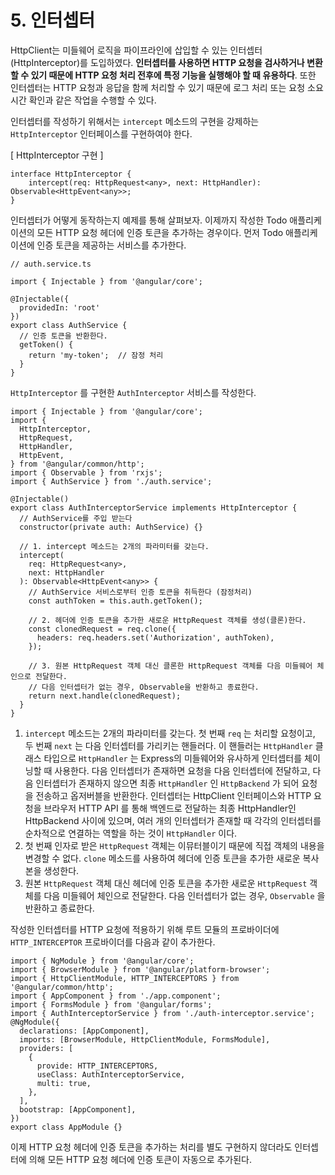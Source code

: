 # 5. 인터셉터

HttpClient는 미들웨어 로직을 파이프라인에 삽입할 수 있는 인터셉터(HttpInterceptor)를 도입하였다. **인터셉터를 사용하면 HTTP 요청을 검사하거나 변환할 수 있기 때문에 HTTP 요청 처리 전후에 특정 기능을 실행해야 할 때 유용하다**. 또한 인터셉터는 HTTP 요청과 응답을 함께 처리할 수 있기 때문에 로그 처리 또는 요청 소요 시간 확인과 같은 작업을 수행할 수 있다.

인터셉터를 작성하기 위해서는 `intercept` 메소드의 구현을 강제하는 `HttpInterceptor` 인터페이스를 구현하여야 한다.

[ HttpInterceptor 구현 ]

```tsx
interface HttpInterceptor {
	intercept(req: HttpRequest<any>, next: HttpHandler): Observable<HttpEvent<any>>;
}
```

인터셉터가 어떻게 동작하는지 예제를 통해 살펴보자. 이제까지 작성한 Todo 애플리케이션의 모든 HTTP 요청 헤더에 인증 토큰을 추가하는 경우이다. 먼저 Todo 애플리케이션에 인증 토큰을 제공하는 서비스를 추가한다.

```tsx
// auth.service.ts

import { Injectable } from '@angular/core';

@Injectable({
  providedIn: 'root'
})
export class AuthService {
  // 인증 토큰을 반환한다.
  getToken() {
    return 'my-token';  // 잠정 처리
  }
}
```

`HttpInterceptor` 를 구현한 `AuthInterceptor` 서비스를 작성한다.

```tsx
import { Injectable } from '@angular/core';
import {
  HttpInterceptor,
  HttpRequest,
  HttpHandler,
  HttpEvent,
} from '@angular/common/http';
import { Observable } from 'rxjs';
import { AuthService } from './auth.service';

@Injectable()
export class AuthInterceptorService implements HttpInterceptor {
  // AuthService를 주입 받는다
  constructor(private auth: AuthService) {}

  // 1. intercept 메소드는 2개의 파라미터를 갖는다.
  intercept(
    req: HttpRequest<any>,
    next: HttpHandler
  ): Observable<HttpEvent<any>> {
    // AuthService 서비스로부터 인증 토큰을 취득한다 (잠정처리)
    const authToken = this.auth.getToken();

    // 2. 헤더에 인증 토큰을 추가한 새로운 HttpRequest 객체를 생성(클론)한다.
    const clonedRequest = req.clone({
      headers: req.headers.set('Authorization', authToken),
    });

    // 3. 원본 HttpRequest 객체 대신 클론한 HttpRequest 객체를 다음 미들웨어 체인으로 전달한다.
    // 다음 인터셉터가 없는 경우, Observable을 반환하고 종료한다.
    return next.handle(clonedRequest);
  }
}
```

1. `intercept` 메소드는 2개의 파라미터를 갖는다. 첫 번째 `req` 는 처리할 요청이고, 두 번째 `next` 는 다음 인터셉터를 가리키는 핸들러다. 이 핸들러는 `HttpHandler` 클래스 타입으로 `HttpHandler` 는 Express의 미들웨어와 유사하게 인터셉터를 체이닝할 때 사용한다. 다음 인터셉터가 존재하면 요청을 다음 인터셉터에 전달하고, 다음 인터셉터가 존재하지 않으면 최종 `HttpHandler` 인 `HttpBackend` 가 되어 요청을 전송하고 옵저버블을 반환한다. 인터셉터는 HttpClient 인터페이스와 HTTP 요청을 브라우저 HTTP API 를 통해 백엔드로 전달하는 최종 HttpHandler인 HttpBackend 사이에 있으며, 여러 개의 인터셉터가 존재할 때 각각의 인터셉터를 순차적으로 연결하는 역할을 하는 것이 `HttpHandler` 이다.
2. 첫 번째 인자로 받은 `HttpRequest` 객체는 이뮤터블이기 때문에 직접 객체의 내용을 변경할 수 없다. `clone` 메소드를 사용하여 헤더에 인증 토큰을 추가한 새로운 복사본을 생성한다.
3. 원본 `HttpRequest` 객체 대신 헤더에 인증 토큰을 추가한 새로운 `HttpRequest` 객체를 다음 미들웨어 체인으로 전달한다. 다음 인터셉터가 없는 경우, `Observable` 을 반환하고 종료한다.

작성한 인터셉터를 HTTP 요청에 적용하기 위해 루트 모듈의 프로바이더에 `HTTP_INTERCEPTOR` 프로바이더를 다음과 같이 추가한다.

```tsx
import { NgModule } from '@angular/core';
import { BrowserModule } from '@angular/platform-browser';
import { HttpClientModule, HTTP_INTERCEPTORS } from '@angular/common/http';
import { AppComponent } from './app.component';
import { FormsModule } from '@angular/forms';
import { AuthInterceptorService } from './auth-interceptor.service';
@NgModule({
  declarations: [AppComponent],
  imports: [BrowserModule, HttpClientModule, FormsModule],
  providers: [
    {
      provide: HTTP_INTERCEPTORS,
      useClass: AuthInterceptorService,
      multi: true,
    },
  ],
  bootstrap: [AppComponent],
})
export class AppModule {}
```

이제 HTTP 요청 헤더에 인증 토큰을 추가하는 처리를 별도 구현하지 않더라도 인터셉터에 의해 모든 HTTP 요청 헤더에 인증 토큰이 자동으로 추가된다.